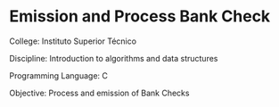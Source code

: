 # Emission and Process Bank Check

College: Instituto Superior Técnico

Discipline: Introduction to algorithms and data structures

Programming Language: C

Objective: Process and emission of Bank Checks
